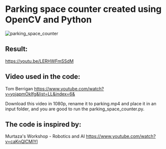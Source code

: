 # Parking space counter created using OpenCV and Python

![parking_space_counter](https://user-images.githubusercontent.com/72137556/164909493-ad13efb6-6997-41de-bc1c-168c11b2532b.png)

## Result:
https://youtu.be/LERHWFmSSdM

## Video used in the code:
Tom Berrigan
https://www.youtube.com/watch?v=yojapmOkIfg&list=LL&index=6&

Download this video in 1080p, rename it to parking.mp4 and place it in an input folder, and you are good to run the parking_space_counter.py.


## The code is inspired by: 
Murtaza's Workshop - Robotics and AI
https://www.youtube.com/watch?v=caKnQlCMIYI
